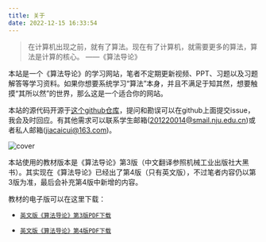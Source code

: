 ```yaml
---
title: 关于
date: 2022-12-15 16:33:54
---
```


> 在计算机出现之前，就有了算法。现在有了计算机，就需要更多的算法，算法是计算的核心。 ——《算法导论》

本站是一个《算法导论》的学习网站，笔者不定期更新视频、PPT、习题以及习题解答等学习资料。如果你想要系统学习“算法”本身，并且不满足于知其然，想要触摸“其所以然”的世界，那么这是一个适合你的网站。

本站的源代码开源于[这个github仓库]()，提问和勘误可以在github上面提交issue，我会及时回应。有其他需求可以联系学生邮箱(201220014@smail.nju.edu.cn)或者私人邮箱(jiacaicui@163.com)。

![cover](/about/cover.png)

本站使用的教材版本是《算法导论》第3版（中文翻译参照机械工业出版社大黑书）。其实现在《算法导论》已经出了第4版（只有英文版），不过笔者内容仍以第3版为准，最后会补充第4版中新增的内容。

教材的电子版可以在这里下载：

- [`英文版《算法导论》第3版PDF下载`](/book/introduction-to-algorithm-third-edition.pdf)

- [`英文版《算法导论》第4版PDF下载`](/book/introduction-to-algorithm-fourth-edition.pdf)
